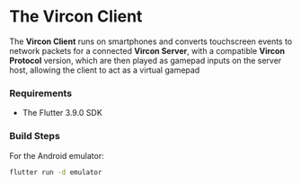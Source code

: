 # The Vircon Client

The **Vircon Client** runs on smartphones and converts touchscreen events to network packets for a connected **Vircon Server**, with a compatible **Vircon Protocol** version, which are then played as gamepad inputs on the server host, allowing the client to act as a virtual gamepad


### Requirements

- The Flutter 3.9.0 SDK

### Build Steps

For the Android emulator:
```bash
flutter run -d emulator
```
